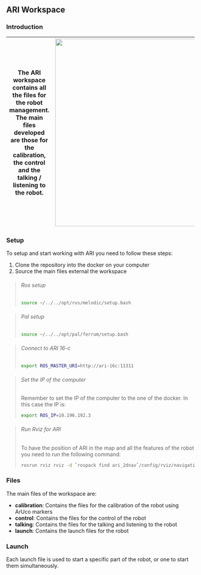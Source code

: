 ## ARI Workspace 

### Introduction
| The ARI workspace contains all the files for the robot management. The main files developed are those for the calibration, the control and the talking / listening to the robot.  | <img src="https://external-content.duckduckgo.com/iu/?u=https%3A%2F%2Fimages.squarespace-cdn.com%2Fcontent%2Fv1%2F615ef432328446710cb07969%2F1646651854249-NDOV5VC9Q0OI5RBQ4RAW%2FARI_2.jpg&f=1&nofb=1&ipt=3c219b69e95f1ddf0d4755ba09de3f81d22b73784a981dd9418411b109dac360&ipo=images" width=500> |
| --- | --- |
### Setup
To setup and start working with ARI you need to follow these steps:
1. Clone the repository into the docker on your computer
2. Source the main files external the workspace
>###### Ros setup
>```bash
>source ~/../../opt/ros/melodic/setup.bash
>```

>###### Pal setup
>```bash
>source ~/../../opt/pal/ferrum/setup.bash
>```

>###### Connect to ARI 16-c
>```bash
>export ROS_MASTER_URI=http://ari-16c:11311
>```

>###### Set the IP of the computer
>Remember to set the IP of the computer to the one of the docker. In this case the IP is:
>```bash
>export ROS_IP=10.196.192.3
>```

>###### Run Rviz for ARI
>To have the position of ARI in the map and all the features of the robot you need to run the following command:
>```bash
>rosrun rviz rviz -d `rospack find ari_2dnav`/config/rviz/navigation.rviz
>```
### Files
The main files of the workspace are:
<!--Todo-->
- **calibration**: Contains the files for the calibration of the robot using ArUco markers
- **control**: Contains the files for the control of the robot
- **talking**: Contains the files for the talking and listening to the robot
- **launch**: Contains the launch files for the robot

### Launch
Each launch file is used to start a specific part of the robot, or one to start them simultaneously. <!--Todo-->
